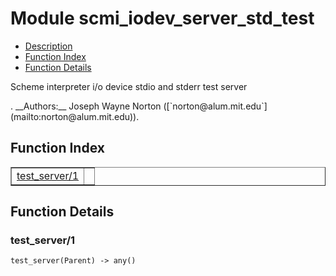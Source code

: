 

# Module scmi_iodev_server_std_test #
* [Description](#description)
* [Function Index](#index)
* [Function Details](#functions)


<p>Scheme interpreter i/o device stdio and stderr test server</p>.
__Authors:__ Joseph Wayne Norton ([`norton@alum.mit.edu`](mailto:norton@alum.mit.edu)).
<a name="index"></a>

## Function Index ##


<table width="100%" border="1" cellspacing="0" cellpadding="2" summary="function index"><tr><td valign="top"><a href="#test_server-1">test_server/1</a></td><td></td></tr></table>


<a name="functions"></a>

## Function Details ##

<a name="test_server-1"></a>

### test_server/1 ###

`test_server(Parent) -> any()`


